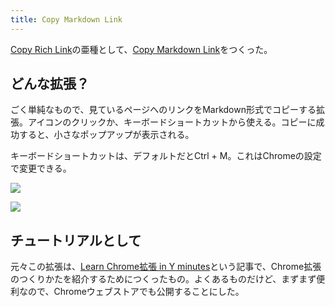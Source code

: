 ```yaml
---
title: Copy Markdown Link
---
```

[Copy Rich Link](https://chrome.google.com/webstore/detail/copy-rich-link/hikiamlgpdcabppakpmemaofmkgknpea)の亜種として、[Copy Markdown Link](https://chrome.google.com/webstore/detail/copy-markdown-link/gkceaaphhbeanfciglgpffnncfpipjpa)をつくった。

どんな拡張？
------

ごく単純なもので、見ているページへのリンクをMarkdown形式でコピーする拡張。アイコンのクリックか、キーボードショートカットから使える。コピーに成功すると、小さなポップアップが表示される。

キーボードショートカットは、デフォルトだとCtrl + M。これはChromeの設定で変更できる。

![](https://lh6.googleusercontent.com/2U56o0Q6TE48oRjjlgQjMbjhaAIg7KWFjpUcUOjf9A9grinPnbGP7NWBctEcDL745J7TGb9WhzO2Gd_5iqWe9GLv15RqNCkZKnBeRRXVqAYa6uktIOkpVjwDtT7yNZtdQ-u79_R5BNYhn2czldIVS70Rv4KfRv1W1kC6JJTzsI-hrylIA-WLdD6J)

![](https://lh3.googleusercontent.com/YYRlSpCSoQN7bSl21qZCOB5vGLZVK0zme-gaQghEpfoWAmV1z9jPNt5lSw1BbpfAG1763r4S401xv3-Eok1v_-REuj0sTCCj51WQseKHifJfXDYdvyyBgwgaymTMlG2deOiPRmscNh5r6MARsMgd1pKhnVAkNQjlgN2QGoHXKcHPSUB7pInGpuVC)

チュートリアルとして
----------

元々この拡張は、[Learn Chrome拡張 in Y minutes](https://r7kamura.com/articles/2022-05-18-learn-chrome-extention-in-y-minutes)という記事で、Chrome拡張のつくりかたを紹介するためにつくったもの。よくあるものだけど、まずまず便利なので、Chromeウェブストアでも公開することにした。
